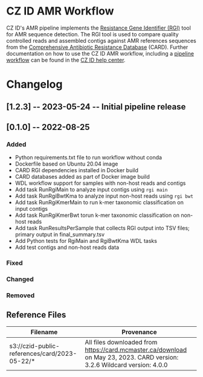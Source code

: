 # CZ ID AMR Workflow

CZ ID's AMR pipeline implements the [Resistance Gene Identifier (RGI)](https://github.com/arpcard/rgi) tool for AMR sequence detection. The RGI tool is used to compare quality controlled reads and assembled contigs against AMR references sequences from the [Comprehensive Antibiotic Resistance Database](https://card.mcmaster.ca/) (CARD).  Further documentation on how to use the CZ ID AMR workflow, including a [pipeline workflow](https://chanzuckerberg.zendesk.com/hc/en-us/articles/15091031482644-AMR-Pipeline-Workflow) can be found in the [CZ ID help center](https://chanzuckerberg.zendesk.com/hc/en-us/categories/15001531592980-Antimicrobial-Resistance-Analysis).

# Changelog

## [1.2.3] -- 2023-05-24 -- Initial pipeline release

## [0.1.0] -- 2022-08-25

### Added

- Python requirements.txt file to run workflow without conda
- Dockerfile based on Ubuntu 20.04 image
- CARD RGI dependencies installed in Docker build
- CARD databases added as part of Docker image build
- WDL workflow support for samples with non-host reads and contigs
- Add task RunRgiMain to analyze input contigs using `rgi main`
- Add task RunRgiBwtKma to analyze input non-host reads using `rgi bwt`
- Add task RunRgiKmerMain to run k-mer taxonomic classification on input contigs
- Add task RunRgiKmerBwt torun k-mer taxonomic classification on non-host reads
- Add task RunResultsPerSample that collects RGI output into TSV files; primary output in final_summary.tsv
- Add Python tests for RgiMain and RgiBwtKma WDL tasks
- Add test contigs and non-host reads data

### Fixed


### Changed


### Removed


## Reference Files

Filename | Provenance 
---------|-----------
s3://czid-public-references/card/2023-05-22/* | All files downloaded from https://card.mcmaster.ca/download on May 23, 2023. CARD version: 3.2.6 Wildcard version: 4.0.0
